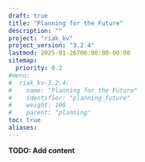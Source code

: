 ```yaml
---
draft: true
title: "Planning for the Future"
description: ""
project: "riak_kv"
project_version: "3.2.4"
lastmod: 2025-01-26T00:00:00-00:00
sitemap:
  priority: 0.2
#menu:
#  riak_kv-3.2.4:
#    name: "Planning for the Future"
#    identifier: "planning_future"
#    weight: 106
#    parent: "planning"
toc: true
aliases:
---
```


**TODO: Add content**

